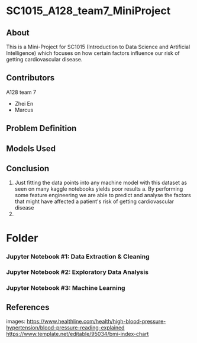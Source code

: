 # SC1015_A128_team7_MiniProject

## About
This is a Mini-Project for SC1015 (Introduction to Data Science and Artificial Intelligence) which focuses on how certain factors influence our risk of getting cardiovascular disease.

## Contributors
A128 team 7
- Zhei En
- Marcus 

## Problem Definition

## Models Used

## Conclusion
1. Just fitting the data points into any machine model with this dataset as seen on many kaggle notebooks yields poor results a. By performing some feature engineering we are able to predict and analyse the factors that might have affected a patient's risk of getting cardiovascular disease
2. 
# Folder
### Jupyter Notebook #1: Data Extraction & Cleaning

### Jupyter Notebook #2: Exploratory Data Analysis

### Jupyter Notebook #3: Machine Learning

## References
images:
https://www.healthline.com/health/high-blood-pressure-hypertension/blood-pressure-reading-explained
https://www.template.net/editable/95034/bmi-index-chart

